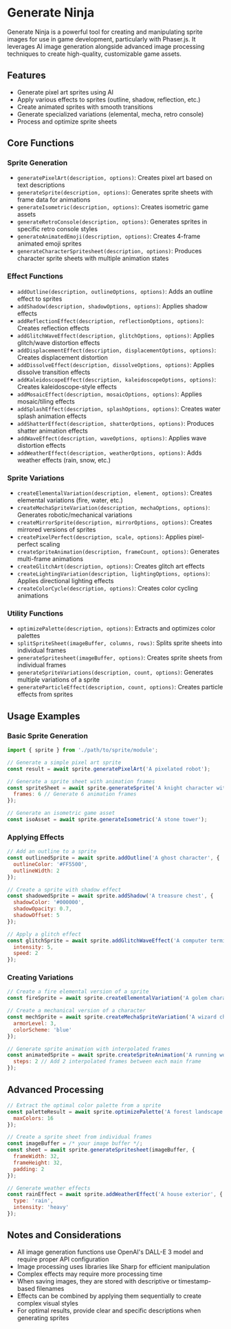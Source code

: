 # Generate Ninja

Generate Ninja is a powerful tool for creating and manipulating sprite images for use in game development, particularly with Phaser.js. It leverages AI image generation alongside advanced image processing techniques to create high-quality, customizable game assets.

## Features

- Generate pixel art sprites using AI
- Apply various effects to sprites (outline, shadow, reflection, etc.)
- Create animated sprites with smooth transitions
- Generate specialized variations (elemental, mecha, retro console)
- Process and optimize sprite sheets

## Core Functions

### Sprite Generation

- `generatePixelArt(description, options)`: Creates pixel art based on text descriptions
- `generateSprite(description, options)`: Generates sprite sheets with frame data for animations
- `generateIsometric(description, options)`: Creates isometric game assets
- `generateRetroConsole(description, options)`: Generates sprites in specific retro console styles
- `generateAnimatedEmoji(description, options)`: Creates 4-frame animated emoji sprites
- `generateCharacterSpritesheet(description, options)`: Produces character sprite sheets with multiple animation states

### Effect Functions

- `addOutline(description, outlineOptions, options)`: Adds an outline effect to sprites
- `addShadow(description, shadowOptions, options)`: Applies shadow effects
- `addReflectionEffect(description, reflectionOptions, options)`: Creates reflection effects
- `addGlitchWaveEffect(description, glitchOptions, options)`: Applies glitch/wave distortion effects
- `addDisplacementEffect(description, displacementOptions, options)`: Creates displacement distortion
- `addDissolveEffect(description, dissolveOptions, options)`: Applies dissolve transition effects
- `addKaleidoscopeEffect(description, kaleidoscopeOptions, options)`: Creates kaleidoscope-style effects
- `addMosaicEffect(description, mosaicOptions, options)`: Applies mosaic/tiling effects
- `addSplashEffect(description, splashOptions, options)`: Creates water splash animation effects
- `addShatterEffect(description, shatterOptions, options)`: Produces shatter animation effects
- `addWaveEffect(description, waveOptions, options)`: Applies wave distortion effects
- `addWeatherEffect(description, weatherOptions, options)`: Adds weather effects (rain, snow, etc.)

### Sprite Variations

- `createElementalVariation(description, element, options)`: Creates elemental variations (fire, water, etc.)
- `createMechaSpriteVariation(description, mechaOptions, options)`: Generates robotic/mechanical variations
- `createMirrorSprite(description, mirrorOptions, options)`: Creates mirrored versions of sprites
- `createPixelPerfect(description, scale, options)`: Applies pixel-perfect scaling
- `createSpriteAnimation(description, frameCount, options)`: Generates multi-frame animations
- `createGlitchArt(description, options)`: Creates glitch art effects
- `createLightingVariation(description, lightingOptions, options)`: Applies directional lighting effects
- `createColorCycle(description, options)`: Creates color cycling animations

### Utility Functions

- `optimizePalette(description, options)`: Extracts and optimizes color palettes
- `splitSpriteSheet(imageBuffer, columns, rows)`: Splits sprite sheets into individual frames
- `generateSpritesheet(imageBuffer, options)`: Creates sprite sheets from individual frames
- `generateSpriteVariations(description, count, options)`: Generates multiple variations of a sprite
- `generateParticleEffect(description, count, options)`: Creates particle effects from sprites

## Usage Examples

### Basic Sprite Generation

```javascript
import { sprite } from './path/to/sprite/module';

// Generate a simple pixel art sprite
const result = await sprite.generatePixelArt('A pixelated robot');

// Generate a sprite sheet with animation frames
const spriteSheet = await sprite.generateSprite('A knight character with sword', {
  frames: 6 // Generate 6 animation frames
});

// Generate an isometric game asset
const isoAsset = await sprite.generateIsometric('A stone tower');
```

### Applying Effects

```javascript
// Add an outline to a sprite
const outlinedSprite = await sprite.addOutline('A ghost character', {
  outlineColor: '#FF5500',
  outlineWidth: 2
});

// Create a sprite with shadow effect
const shadowedSprite = await sprite.addShadow('A treasure chest', {
  shadowColor: '#000000',
  shadowOpacity: 0.7,
  shadowOffset: 5
});

// Apply a glitch effect
const glitchSprite = await sprite.addGlitchWaveEffect('A computer terminal', {
  intensity: 5,
  speed: 2
});
```

### Creating Variations

```javascript
// Create a fire elemental version of a sprite
const fireSprite = await sprite.createElementalVariation('A golem character', 'fire');

// Create a mechanical version of a character
const mechSprite = await sprite.createMechaSpriteVariation('A wizard character', {
  armorLevel: 3,
  colorScheme: 'blue'
});

// Generate sprite animation with interpolated frames
const animatedSprite = await sprite.createSpriteAnimation('A running wolf', 4, {
  steps: 2 // Add 2 interpolated frames between each main frame
});
```

## Advanced Processing

```javascript
// Extract the optimal color palette from a sprite
const paletteResult = await sprite.optimizePalette('A forest landscape', {
  maxColors: 16
});

// Create a sprite sheet from individual frames
const imageBuffer = /* your image buffer */;
const sheet = await sprite.generateSpritesheet(imageBuffer, {
  frameWidth: 32,
  frameHeight: 32,
  padding: 2
});

// Generate weather effects
const rainEffect = await sprite.addWeatherEffect('A house exterior', {
  type: 'rain',
  intensity: 'heavy'
});
```

## Notes and Considerations

- All image generation functions use OpenAI's DALL-E 3 model and require proper API configuration
- Image processing uses libraries like Sharp for efficient manipulation
- Complex effects may require more processing time
- When saving images, they are stored with descriptive or timestamp-based filenames
- Effects can be combined by applying them sequentially to create complex visual styles
- For optimal results, provide clear and specific descriptions when generating sprites